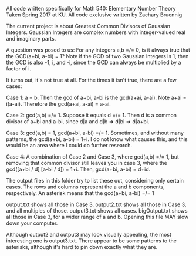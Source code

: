 All code written specifically for Math 540: Elementary Number Theory
Taken Spring 2017 at KU.
All code exclusive written by Zachary Bruennig

The current project is about Greatest Common Divisors of Gaussian Integers.
Gaussian Integers are complex numbers with integer-valued real and imaginary parts.

A question was posed to us: For any integers a,b =/= 0, is it always true that the GCD(a+bi, a-bi) = 1?
Note if the GCD of two Gaussian Integers is 1, then the GCD is also -1, i, and -i, since the GCD can always be multiplied by a factor of i.

It turns out, it's not true at all. For the times it isn't true, there are a few cases:

Case 1: a = b. Then the gcd of a+bi, a-bi is the gcd(a+ai, a-ai). Note a+ai = i(a-ai). Therefore the gcd(a+ai, a-ai) = a-ai.

Case 2: gcd(a,b) =/= 1. Suppose it equals d =/= 1. Then d is a common divisor of a+bi and a-bi, since d|a and d|b => d|bi => d|a+bi.

Case 3: gcd(a,b) = 1, gcd(a+bi, a-bi) =/= 1. Sometimes, and without many patterns, the gcd(a+bi, a-bi) = 1+i. I do not know what causes this, and this would be an area where I could do further research.

Case 4: A combination of Case 2 and Case 3, where gcd(a,b) =/= 1, but removing that common divisor still leaves you in case 3, where the gcd([a+bi / d],[a-bi / d]) = 1+i. Then, gcd(a+bi, a-bi) = d+id.

The output files in this folder try to list these out, considering only certain cases. The rows and columns represent the a and b components, respectively. An asterisk means that the gcd(a+bi, a-bi) =/= 1

output.txt shows all those in Case 3.
output2.txt shows all those in Case 3, and all multiples of those.
output3.txt shows all cases.
bigOutput.txt shows all those in Case 3, for a wider range of a and b. Opening this file MAY slow down your computer.

Although output2 and output3 may look visually appealing, the most interesting one is output3.txt. There appear to be some patterns to the asterisks, although it's hard to pin down exactly what they are.
